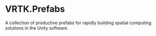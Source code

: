 # VRTK.Prefabs

A collection of productive prefabs for rapidly building spatial computing solutions in the Unity software.
